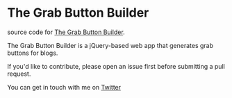 The Grab Button Builder
=======================

source code for [The Grab Button Builder](http://codeitpretty.net/grab-button-builder). 

The Grab Button Builder is a jQuery-based web app that generates grab buttons for blogs.

If you'd like to contribute, please open an issue first before submitting a pull request.

You can get in touch with me on [Twitter](http://www.twitter.com/MMosley) 
